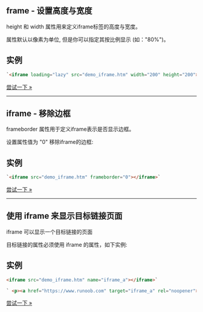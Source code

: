 ## frame - 设置高度与宽度

height 和 width 属性用来定义iframe标签的高度与宽度。

属性默认以像素为单位, 但是你可以指定其按比例显示 (如："80%")。

## 实例

```html
`<iframe loading="lazy" src="demo_iframe.htm" width="200" height="200"></iframe>`
```


[尝试一下 »](https://www.runoob.com/try/try.php?filename=tryhtml_iframe_height_width)



------

## iframe - 移除边框

frameborder 属性用于定义iframe表示是否显示边框。

设置属性值为 "0" 移除iframe的边框:

## 实例

```html
`<iframe src="demo_iframe.htm" frameborder="0"></iframe>`
```


[尝试一下 »](https://www.runoob.com/try/try.php?filename=tryhtml_iframe_frameborder)



------

## 使用 iframe 来显示目标链接页面

iframe 可以显示一个目标链接的页面

目标链接的属性必须使用 iframe 的属性，如下实例:

## 实例

```html
<iframe src="demo_iframe.htm" name="iframe_a"></iframe>`

` <p><a href="https://www.runoob.com" target="iframe_a" rel="noopener">RUNOOB.COM</a></p>
```


[尝试一下 »](https://www.runoob.com/try/try.php?filename=tryhtml_iframe_target)